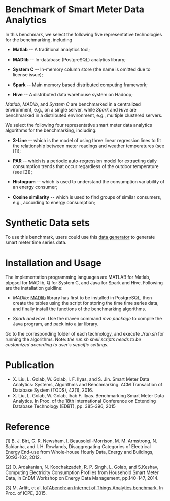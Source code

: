 Benchmark of Smart Meter Data Analytics
==============

In this benchmark, we select the following five representative technologies for the benchmarking, including

* **Matlab** -- A traditional analytics tool;

* **MADlib** -- In-database (PostgreSQL) analytics library;

* **System C** -- In-memory column store (the name is omitted due to license issue);

* **Spark** -- Main memory based distributed computing framework;

* **Hive** -- A distributed data warehouse system on Hadoop;


*Matlab, MADlib*, and *System C* are benchmarked in a centralized environment, e.g., on a single server, while *Spark* and *Hive* are benchmarked in a distributed environment, e.g., multiple clustered servers.

We select the following four representative smart meter data analytics algorithms for the benchmarking, including:

* **3-Line** -- which is the model of using three linear regression lines to fit the relationship between meter readings and weather temperatures (see [1]);

* **PAR** -- which is a periodic auto-regression model for  extracting daily consumption trends that occur regardless of the outdoor temperature (see [2]);

* **Histogram** -- which is used to  understand the consumption variability of an energy consumer;

* **Cosine similarity** -- which is used to find groups of similar consumers, e.g., according to energy consumption;
 
# Synthetic Data sets
To use this benchmark, users could use this [data generator](https://github.com/xiufengliu/SmartMeterDataGenerator) to generate smart meter time series data.

# Installation and Usage

The implementation programming languages are MATLAB for Matlab, plpgsql for MADlib, Q for System C, and Java for Spark and Hive. Following are the installation guidline:

* *MADlib*: [MADlib](http://madlib.net/) library has first to be installed in PostgreSQL, then create the tables using the script for storing the time time series data, and finally install the functions of the benchmarking algorithms.

* *Spark and Hive*: Use the maven command *mvn package* to compile the Java program, and pack into a jar library.

Go to the corresponding folder of each technology, and execute *./run.sh* for running the algorithms. Note: *the run.sh shell scripts needs to be customized according to user's sepcific settings.*

Publication
========================
* X. Liu, L. Golab, W. Golab, I. F. Ilyas, and S. Jin. Smart Meter Data Analytics: Systems, Algorithms and Benchmarking. ACM Transaction of Database System (TODS), 42(1), 2016.
* X. Liu, L. Golab, W. Golab, Ihab F. Ilyas. Benchmarking Smart Meter Data Analytics. In Proc. of the 18th International Conference on Extending Database Technology (EDBT), pp. 385-396, 2015

# Reference
[1] B. J. Birt, G. R. Newsham, I. Beausoleil-Morrison, M. M. Armstrong, N. Saldanha, and I. H. Rowlands, Disaggregating
Categories of Electrical Energy End-use from Whole-house Hourly Data, Energy and Buildings, 50:93-102, 2012.

[2] O. Ardakanian, N. Koochakzadeh, R. P. Singh, L. Golab, and S.Keshav, Computing Electricity Consumption Profiles from Household Smart Meter Data, in EnDM Workshop on Energy Data Management, pp.140-147, 2014.

[3] M. Arlitt, et al. [IoTAbench: an Internet of Things Analytics benchmark](http://www.hpl.hp.com/techreports/2014/HPL-2014-75.pdf). In Proc. of ICPE, 2015.
